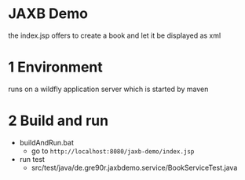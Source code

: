 # JAXB Demo
the index.jsp offers to create a book and let it be displayed as xml

# 1 Environment
runs on a wildfly application server which is started by maven

# 2 Build and run
* buildAndRun.bat
	* go to `http://localhost:8080/jaxb-demo/index.jsp`
* run test
	* src/test/java/de.gre90r.jaxbdemo.service/BookServiceTest.java
